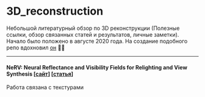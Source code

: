 # 3D_reconstruction
Небольшой литературный обзор по 3D реконструкции (Полезные ссылки, обзор связанных статей и результатов, личные заметки). Начало было положено в августе 2020 года. На создание подобного репо вдохновил [он](https://github.com/aktumar/3D-Machine-Learning) :mage_man:

------





#### NeRV: Neural Reflectance and Visibility Fields for Relighting and View Synthesis [[сайт](https://pratulsrinivasan.github.io/nerv/)] [[статья](https://arxiv.org/pdf/2012.03927.pdf)]

Работа связана с текстурами